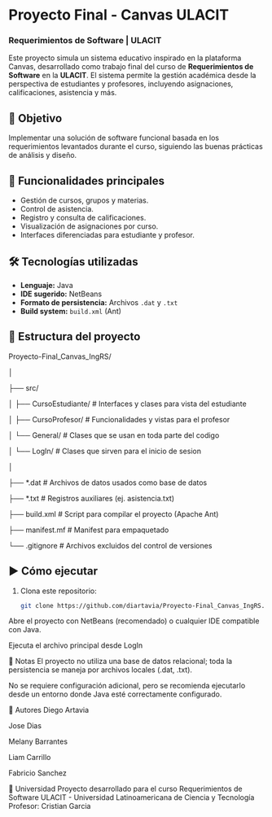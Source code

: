# Proyecto Final - Canvas ULACIT  
### Requerimientos de Software | ULACIT

Este proyecto simula un sistema educativo inspirado en la plataforma Canvas, desarrollado como trabajo final del curso de **Requerimientos de Software** en la **ULACIT**. El sistema permite la gestión académica desde la perspectiva de estudiantes y profesores, incluyendo asignaciones, calificaciones, asistencia y más.

## 🎯 Objetivo

Implementar una solución de software funcional basada en los requerimientos levantados durante el curso, siguiendo las buenas prácticas de análisis y diseño.

## 🧩 Funcionalidades principales

- Gestión de cursos, grupos y materias.
- Control de asistencia.
- Registro y consulta de calificaciones.
- Visualización de asignaciones por curso.
- Interfaces diferenciadas para estudiante y profesor.

## 🛠️ Tecnologías utilizadas

- **Lenguaje:** Java
- **IDE sugerido:** NetBeans
- **Formato de persistencia:** Archivos `.dat` y `.txt`
- **Build system:** `build.xml` (Ant)

## 📂 Estructura del proyecto

Proyecto-Final_Canvas_IngRS/

│

├── src/

│ ├── CursoEstudiante/ # Interfaces y clases para vista del estudiante

│ ├── CursoProfesor/ # Funcionalidades y vistas para el profesor

│ └── General/ # Clases que se usan en toda parte del codigo

│ └── LogIn/ # Clases que sirven para el inicio de sesion

│

├── *.dat # Archivos de datos usados como base de datos

├── *.txt # Registros auxiliares (ej. asistencia.txt)

├── build.xml # Script para compilar el proyecto (Apache Ant)

├── manifest.mf # Manifest para empaquetado

└── .gitignore # Archivos excluidos del control de versiones


## ▶️ Cómo ejecutar

1. Clona este repositorio:
   ```bash
   git clone https://github.com/diartavia/Proyecto-Final_Canvas_IngRS.git

Abre el proyecto con NetBeans (recomendado) o cualquier IDE compatible con Java.

Ejecuta el archivo principal desde LogIn

📌 Notas
El proyecto no utiliza una base de datos relacional; toda la persistencia se maneja por archivos locales (.dat, .txt).

No se requiere configuración adicional, pero se recomienda ejecutarlo desde un entorno donde Java esté correctamente configurado.

👥 Autores
Diego Artavia

Jose Dias

Melany  Barrantes

Liam Carrillo 

Fabricio Sanchez


🏫 Universidad
Proyecto desarrollado para el curso Requerimientos de Software
ULACIT - Universidad Latinoamericana de Ciencia y Tecnología
Profesor: Cristian Garcia

